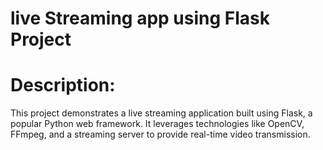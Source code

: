 # live Streaming app using Flask Project 


# Description:

This project demonstrates a live streaming application built using Flask, a popular Python web framework. It leverages technologies like OpenCV, FFmpeg, and a streaming server to provide real-time video transmission.
